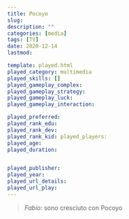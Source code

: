 ```yaml
---
title: Pocoyo
slug: 
description: ""
categories: [media]
tags: [TV]
date: 2020-12-14
lastmod: 

template: played.html
played_category: multimedia
played_skills: []
played_gameplay_complex: 
played_gameplay_strategy: 
played_gameplay_luck: 
played_gameplay_interaction: 

played_preferred: 
played_rank_edu: 
played_rank_dev: 
played_rank_kid: played_players: 
played_age: 
played_duration: 


played_publisher: 
played_year: 
played_url_details: 
played_url_play: 
---
```


> *Fabio:*
> sono cresciuto con Pocoyo


